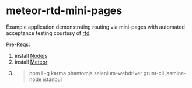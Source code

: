 meteor-rtd-mini-pages
=====================

Example application demonstrating routing via mini-pages with automated acceptance testing courtesy of [rtd](https://github.com/xolvio/rtd).

Pre-Reqs:

1. install [Nodejs](http://nodejs.org/download/)
2. install [Meteor](http://meteor.com/)
3. > npm i -g karma phantomjs selenium-webdriver grunt-cli jasmine-node istanbul
